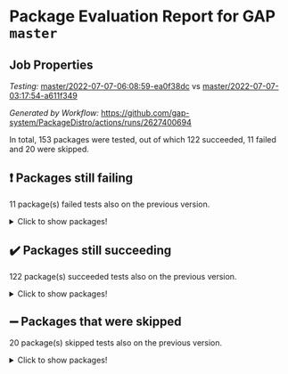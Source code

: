 # Package Evaluation Report for GAP `master`

## Job Properties

*Testing:* [master/2022-07-07-06:08:59-ea0f38dc](https://github.com/gap-system/PackageDistro/blob/data/reports/master/2022-07-07-06:08:59-ea0f38dc) vs [master/2022-07-07-03:17:54-a611f349](https://github.com/gap-system/PackageDistro/blob/data/reports/master/2022-07-07-03:17:54-a611f349)

*Generated by Workflow:* https://github.com/gap-system/PackageDistro/actions/runs/2627400694

In total, 153 packages were tested, out of which 122 succeeded, 11 failed and 20 were skipped.

## :exclamation: Packages still failing

11 package(s) failed tests also on the previous version.
<details><summary>Click to show packages!</summary>

- fining 1.4.1 [(failure)](https://github.com/gap-system/PackageDistro/runs/7227631615?check_suite_focus=true)
- francy 1.2.4 [(failure)](https://github.com/gap-system/PackageDistro/runs/7227632043?check_suite_focus=true)
- hap 1.44 [(failure)](https://github.com/gap-system/PackageDistro/runs/7227632857?check_suite_focus=true)
- normalizinterface 1.3.2 [(failure)](https://github.com/gap-system/PackageDistro/runs/7227634608?check_suite_focus=true)
- packagemanager 1.2 [(failure)](https://github.com/gap-system/PackageDistro/runs/7227634965?check_suite_focus=true)
- qpa 1.33 [(failure)](https://github.com/gap-system/PackageDistro/runs/7227635468?check_suite_focus=true)
- rcwa 4.6.4 [(failure)](https://github.com/gap-system/PackageDistro/runs/7227635653?check_suite_focus=true)
- recog 1.3.2 [(failure)](https://github.com/gap-system/PackageDistro/runs/7227635782?check_suite_focus=true)
- semigroups 4.0.0 [(failure)](https://github.com/gap-system/PackageDistro/runs/7227636096?check_suite_focus=true)
- ugaly 4.0.2 [(failure)](https://github.com/gap-system/PackageDistro/runs/7227637073?check_suite_focus=true)
- yangbaxter 0.10.0 [(failure)](https://github.com/gap-system/PackageDistro/runs/7227637600?check_suite_focus=true)
</details>

## :heavy_check_mark: Packages still succeeding

122 package(s) succeeded tests also on the previous version.
<details><summary>Click to show packages!</summary>

- ace 5.4 [(success)](https://github.com/gap-system/PackageDistro/runs/7227629352?check_suite_focus=true)
- aclib 1.3.2 [(success)](https://github.com/gap-system/PackageDistro/runs/7227629415?check_suite_focus=true)
- agt 0.2 [(success)](https://github.com/gap-system/PackageDistro/runs/7227629494?check_suite_focus=true)
- alnuth 3.2.1 [(success)](https://github.com/gap-system/PackageDistro/runs/7227629565?check_suite_focus=true)
- anupq 3.2.6 [(success)](https://github.com/gap-system/PackageDistro/runs/7227629633?check_suite_focus=true)
- atlasrep 2.1.2 [(success)](https://github.com/gap-system/PackageDistro/runs/7227629681?check_suite_focus=true)
- autodoc 2022.03.10 [(success)](https://github.com/gap-system/PackageDistro/runs/7227629720?check_suite_focus=true)
- automata 1.15 [(success)](https://github.com/gap-system/PackageDistro/runs/7227629775?check_suite_focus=true)
- automgrp 1.3.2 [(success)](https://github.com/gap-system/PackageDistro/runs/7227629854?check_suite_focus=true)
- autpgrp 1.10.2 [(success)](https://github.com/gap-system/PackageDistro/runs/7227629934?check_suite_focus=true)
- cap 2022.06-05 [(success)](https://github.com/gap-system/PackageDistro/runs/7227629990?check_suite_focus=true)
- caratinterface 2.3.3 [(success)](https://github.com/gap-system/PackageDistro/runs/7227630039?check_suite_focus=true)
- cddinterface 2020.06.24 [(success)](https://github.com/gap-system/PackageDistro/runs/7227630104?check_suite_focus=true)
- circle 1.6.5 [(success)](https://github.com/gap-system/PackageDistro/runs/7227630146?check_suite_focus=true)
- classicpres 1.22 [(success)](https://github.com/gap-system/PackageDistro/runs/7227630190?check_suite_focus=true)
- cohomolo 1.6.10 [(success)](https://github.com/gap-system/PackageDistro/runs/7227630252?check_suite_focus=true)
- congruence 1.2.4 [(success)](https://github.com/gap-system/PackageDistro/runs/7227630332?check_suite_focus=true)
- corelg 1.56 [(success)](https://github.com/gap-system/PackageDistro/runs/7227630394?check_suite_focus=true)
- crime 1.6 [(success)](https://github.com/gap-system/PackageDistro/runs/7227630478?check_suite_focus=true)
- crisp 1.4.5 [(success)](https://github.com/gap-system/PackageDistro/runs/7227630546?check_suite_focus=true)
- crypting 0.10 [(success)](https://github.com/gap-system/PackageDistro/runs/7227630631?check_suite_focus=true)
- cryst 4.1.24 [(success)](https://github.com/gap-system/PackageDistro/runs/7227630681?check_suite_focus=true)
- crystcat 1.1.9 [(success)](https://github.com/gap-system/PackageDistro/runs/7227630746?check_suite_focus=true)
- ctbllib 1.3.4 [(success)](https://github.com/gap-system/PackageDistro/runs/7227630805?check_suite_focus=true)
- cubefree 1.19 [(success)](https://github.com/gap-system/PackageDistro/runs/7227630864?check_suite_focus=true)
- curlinterface 2.2.2 [(success)](https://github.com/gap-system/PackageDistro/runs/7227630919?check_suite_focus=true)
- cvec 2.7.5 [(success)](https://github.com/gap-system/PackageDistro/runs/7227630974?check_suite_focus=true)
- datastructures 0.2.7 [(success)](https://github.com/gap-system/PackageDistro/runs/7227631031?check_suite_focus=true)
- deepthought 1.0.5 [(success)](https://github.com/gap-system/PackageDistro/runs/7227631092?check_suite_focus=true)
- design 1.7 [(success)](https://github.com/gap-system/PackageDistro/runs/7227631145?check_suite_focus=true)
- difsets 2.3.1 [(success)](https://github.com/gap-system/PackageDistro/runs/7227631201?check_suite_focus=true)
- digraphs 1.5.3 [(success)](https://github.com/gap-system/PackageDistro/runs/7227631262?check_suite_focus=true)
- edim 1.3.5 [(success)](https://github.com/gap-system/PackageDistro/runs/7227631324?check_suite_focus=true)
- example 4.3.1 [(success)](https://github.com/gap-system/PackageDistro/runs/7227631376?check_suite_focus=true)
- factint 1.6.3 [(success)](https://github.com/gap-system/PackageDistro/runs/7227631437?check_suite_focus=true)
- ferret 1.0.8 [(success)](https://github.com/gap-system/PackageDistro/runs/7227631497?check_suite_focus=true)
- fga 1.4.0 [(success)](https://github.com/gap-system/PackageDistro/runs/7227631554?check_suite_focus=true)
- float 1.0.3 [(success)](https://github.com/gap-system/PackageDistro/runs/7227631690?check_suite_focus=true)
- format 1.4.3 [(success)](https://github.com/gap-system/PackageDistro/runs/7227631763?check_suite_focus=true)
- forms 1.2.7 [(success)](https://github.com/gap-system/PackageDistro/runs/7227631846?check_suite_focus=true)
- fplsa 1.2.5 [(success)](https://github.com/gap-system/PackageDistro/runs/7227631914?check_suite_focus=true)
- fr 2.4.8 [(success)](https://github.com/gap-system/PackageDistro/runs/7227631970?check_suite_focus=true)
- fwtree 1.3 [(success)](https://github.com/gap-system/PackageDistro/runs/7227632109?check_suite_focus=true)
- gbnp 1.0.5 [(success)](https://github.com/gap-system/PackageDistro/runs/7227632209?check_suite_focus=true)
- generalizedmorphismsforcap 2022.05-01 [(success)](https://github.com/gap-system/PackageDistro/runs/7227632290?check_suite_focus=true)
- genss 1.6.6 [(success)](https://github.com/gap-system/PackageDistro/runs/7227632347?check_suite_focus=true)
- gradedringforhomalg 2022.06-01 [(success)](https://github.com/gap-system/PackageDistro/runs/7227632392?check_suite_focus=true)
- grape 4.8.5 [(success)](https://github.com/gap-system/PackageDistro/runs/7227632459?check_suite_focus=true)
- groupoids 1.69 [(success)](https://github.com/gap-system/PackageDistro/runs/7227632609?check_suite_focus=true)
- grpconst 2.6.2 [(success)](https://github.com/gap-system/PackageDistro/runs/7227632706?check_suite_focus=true)
- guarana 0.96.3 [(success)](https://github.com/gap-system/PackageDistro/runs/7227632767?check_suite_focus=true)
- guava 3.16 [(success)](https://github.com/gap-system/PackageDistro/runs/7227632816?check_suite_focus=true)
- hapcryst 0.1.14 [(success)](https://github.com/gap-system/PackageDistro/runs/7227632924?check_suite_focus=true)
- hecke 1.5.3 [(success)](https://github.com/gap-system/PackageDistro/runs/7227632971?check_suite_focus=true)
- help 3.5 [(success)](https://github.com/gap-system/PackageDistro/runs/7227633025?check_suite_focus=true)
- idrel 2.44 [(success)](https://github.com/gap-system/PackageDistro/runs/7227633065?check_suite_focus=true)
- images 1.3.1 [(success)](https://github.com/gap-system/PackageDistro/runs/7227633124?check_suite_focus=true)
- intpic 0.3.0 [(success)](https://github.com/gap-system/PackageDistro/runs/7227633173?check_suite_focus=true)
- io 4.7.2 [(success)](https://github.com/gap-system/PackageDistro/runs/7227633218?check_suite_focus=true)
- irredsol 1.4.3 [(success)](https://github.com/gap-system/PackageDistro/runs/7227633283?check_suite_focus=true)
- json 2.1.0 [(success)](https://github.com/gap-system/PackageDistro/runs/7227633375?check_suite_focus=true)
- jupyterkernel 1.4.1 [(success)](https://github.com/gap-system/PackageDistro/runs/7227633433?check_suite_focus=true)
- jupyterviz 1.5.1 [(success)](https://github.com/gap-system/PackageDistro/runs/7227633508?check_suite_focus=true)
- kan 1.34 [(success)](https://github.com/gap-system/PackageDistro/runs/7227633574?check_suite_focus=true)
- kbmag 1.5.9 [(success)](https://github.com/gap-system/PackageDistro/runs/7227633632?check_suite_focus=true)
- laguna 3.9.5 [(success)](https://github.com/gap-system/PackageDistro/runs/7227633690?check_suite_focus=true)
- liealgdb 2.2.1 [(success)](https://github.com/gap-system/PackageDistro/runs/7227633773?check_suite_focus=true)
- liepring 2.6 [(success)](https://github.com/gap-system/PackageDistro/runs/7227633823?check_suite_focus=true)
- liering 2.4.2 [(success)](https://github.com/gap-system/PackageDistro/runs/7227633882?check_suite_focus=true)
- linearalgebraforcap 2022.06-03 [(success)](https://github.com/gap-system/PackageDistro/runs/7227633938?check_suite_focus=true)
- loops 3.4.1 [(success)](https://github.com/gap-system/PackageDistro/runs/7227633993?check_suite_focus=true)
- lpres 1.0.3 [(success)](https://github.com/gap-system/PackageDistro/runs/7227634043?check_suite_focus=true)
- majoranaalgebras 1.4 [(success)](https://github.com/gap-system/PackageDistro/runs/7227634095?check_suite_focus=true)
- mapclass 1.4.5 [(success)](https://github.com/gap-system/PackageDistro/runs/7227634151?check_suite_focus=true)
- matgrp 0.64 [(success)](https://github.com/gap-system/PackageDistro/runs/7227634206?check_suite_focus=true)
- modisom 2.5.2 [(success)](https://github.com/gap-system/PackageDistro/runs/7227634247?check_suite_focus=true)
- modulepresentationsforcap 2022.05-03 [(success)](https://github.com/gap-system/PackageDistro/runs/7227634297?check_suite_focus=true)
- monoidalcategories 2022.06-07 [(success)](https://github.com/gap-system/PackageDistro/runs/7227634341?check_suite_focus=true)
- nconvex 2020.11-04 [(success)](https://github.com/gap-system/PackageDistro/runs/7227634397?check_suite_focus=true)
- nilmat 1.4.1 [(success)](https://github.com/gap-system/PackageDistro/runs/7227634477?check_suite_focus=true)
- nock 1.5 [(success)](https://github.com/gap-system/PackageDistro/runs/7227634533?check_suite_focus=true)
- nq 2.5.8 [(success)](https://github.com/gap-system/PackageDistro/runs/7227634672?check_suite_focus=true)
- numericalsgps 1.3.0 [(success)](https://github.com/gap-system/PackageDistro/runs/7227634749?check_suite_focus=true)
- openmath 11.5.1 [(success)](https://github.com/gap-system/PackageDistro/runs/7227634811?check_suite_focus=true)
- orb 4.8.4 [(success)](https://github.com/gap-system/PackageDistro/runs/7227634884?check_suite_focus=true)
- patternclass 2.4.2 [(success)](https://github.com/gap-system/PackageDistro/runs/7227635041?check_suite_focus=true)
- permut 2.0.4 [(success)](https://github.com/gap-system/PackageDistro/runs/7227635109?check_suite_focus=true)
- polenta 1.3.10 [(success)](https://github.com/gap-system/PackageDistro/runs/7227635162?check_suite_focus=true)
- polymaking 0.8.6 [(success)](https://github.com/gap-system/PackageDistro/runs/7227635230?check_suite_focus=true)
- primgrp 3.4.2 [(success)](https://github.com/gap-system/PackageDistro/runs/7227635295?check_suite_focus=true)
- profiling 2.5.0 [(success)](https://github.com/gap-system/PackageDistro/runs/7227635375?check_suite_focus=true)
- quagroup 1.8.3 [(success)](https://github.com/gap-system/PackageDistro/runs/7227635527?check_suite_focus=true)
- radiroot 2.9 [(success)](https://github.com/gap-system/PackageDistro/runs/7227635598?check_suite_focus=true)
- rds 1.8 [(success)](https://github.com/gap-system/PackageDistro/runs/7227635717?check_suite_focus=true)
- repndecomp 1.2.1 [(success)](https://github.com/gap-system/PackageDistro/runs/7227635843?check_suite_focus=true)
- repsn 3.1.0 [(success)](https://github.com/gap-system/PackageDistro/runs/7227635912?check_suite_focus=true)
- resclasses 4.7.2 [(success)](https://github.com/gap-system/PackageDistro/runs/7227635972?check_suite_focus=true)
- scscp 2.3.1 [(success)](https://github.com/gap-system/PackageDistro/runs/7227636038?check_suite_focus=true)
- sglppow 2.2 [(success)](https://github.com/gap-system/PackageDistro/runs/7227636157?check_suite_focus=true)
- sgpviz 0.999.5 [(success)](https://github.com/gap-system/PackageDistro/runs/7227636237?check_suite_focus=true)
- simpcomp 2.1.14 [(success)](https://github.com/gap-system/PackageDistro/runs/7227636289?check_suite_focus=true)
- singular 2020.12.18 [(success)](https://github.com/gap-system/PackageDistro/runs/7227636351?check_suite_focus=true)
- sla 1.5.3 [(success)](https://github.com/gap-system/PackageDistro/runs/7227636399?check_suite_focus=true)
- smallgrp 1.5 [(success)](https://github.com/gap-system/PackageDistro/runs/7227636450?check_suite_focus=true)
- smallsemi 0.6.13 [(success)](https://github.com/gap-system/PackageDistro/runs/7227636499?check_suite_focus=true)
- sonata 2.9.4 [(success)](https://github.com/gap-system/PackageDistro/runs/7227636556?check_suite_focus=true)
- sophus 1.25 [(success)](https://github.com/gap-system/PackageDistro/runs/7227636611?check_suite_focus=true)
- spinsym 1.5.2 [(success)](https://github.com/gap-system/PackageDistro/runs/7227636678?check_suite_focus=true)
- symbcompcc 1.3.2 [(success)](https://github.com/gap-system/PackageDistro/runs/7227636733?check_suite_focus=true)
- thelma 1.3 [(success)](https://github.com/gap-system/PackageDistro/runs/7227636799?check_suite_focus=true)
- tomlib 1.2.9 [(success)](https://github.com/gap-system/PackageDistro/runs/7227636865?check_suite_focus=true)
- toric 1.9.5 [(success)](https://github.com/gap-system/PackageDistro/runs/7227636930?check_suite_focus=true)
- transgrp 3.6.2 [(success)](https://github.com/gap-system/PackageDistro/runs/7227636984?check_suite_focus=true)
- unipot 1.5 [(success)](https://github.com/gap-system/PackageDistro/runs/7227637144?check_suite_focus=true)
- unitlib 4.1.0 [(success)](https://github.com/gap-system/PackageDistro/runs/7227637217?check_suite_focus=true)
- utils 0.73 [(success)](https://github.com/gap-system/PackageDistro/runs/7227637255?check_suite_focus=true)
- uuid 0.7 [(success)](https://github.com/gap-system/PackageDistro/runs/7227637319?check_suite_focus=true)
- walrus 0.9991 [(success)](https://github.com/gap-system/PackageDistro/runs/7227637382?check_suite_focus=true)
- wedderga 4.10.2 [(success)](https://github.com/gap-system/PackageDistro/runs/7227637434?check_suite_focus=true)
- xmod 2.88 [(success)](https://github.com/gap-system/PackageDistro/runs/7227637497?check_suite_focus=true)
- xmodalg 1.22 [(success)](https://github.com/gap-system/PackageDistro/runs/7227637545?check_suite_focus=true)
- zeromqinterface 0.13 [(success)](https://github.com/gap-system/PackageDistro/runs/7227637658?check_suite_focus=true)
</details>

## :heavy_minus_sign: Packages that were skipped

20 package(s) skipped tests also on the previous version.
<details><summary>Click to show packages!</summary>

- 4ti2interface 2022.03-01 [(skipped)](https://github.com/gap-system/PackageDistro/runs/7227546576?check_suite_focus=true)
- browse 1.8.14 [(skipped)](https://github.com/gap-system/PackageDistro/runs/7227546576?check_suite_focus=true)
- examplesforhomalg 2022.03-01 [(skipped)](https://github.com/gap-system/PackageDistro/runs/7227546576?check_suite_focus=true)
- gapdoc 1.6.5 [(skipped)](https://github.com/gap-system/PackageDistro/runs/7227546576?check_suite_focus=true)
- gauss 2022.03-01 [(skipped)](https://github.com/gap-system/PackageDistro/runs/7227546576?check_suite_focus=true)
- gaussforhomalg 2022.03-01 [(skipped)](https://github.com/gap-system/PackageDistro/runs/7227546576?check_suite_focus=true)
- gradedmodules 2022.03-01 [(skipped)](https://github.com/gap-system/PackageDistro/runs/7227546576?check_suite_focus=true)
- homalg 2022.03-01 [(skipped)](https://github.com/gap-system/PackageDistro/runs/7227546576?check_suite_focus=true)
- homalgtocas 2022.03-01 [(skipped)](https://github.com/gap-system/PackageDistro/runs/7227546576?check_suite_focus=true)
- io_forhomalg 2022.03-01 [(skipped)](https://github.com/gap-system/PackageDistro/runs/7227546576?check_suite_focus=true)
- itc 1.5.1 [(skipped)](https://github.com/gap-system/PackageDistro/runs/7227546576?check_suite_focus=true)
- localizeringforhomalg 2022.03-01 [(skipped)](https://github.com/gap-system/PackageDistro/runs/7227546576?check_suite_focus=true)
- matricesforhomalg 2022.06-01 [(skipped)](https://github.com/gap-system/PackageDistro/runs/7227546576?check_suite_focus=true)
- modules 2022.03-01 [(skipped)](https://github.com/gap-system/PackageDistro/runs/7227546576?check_suite_focus=true)
- polycyclic 2.16 [(skipped)](https://github.com/gap-system/PackageDistro/runs/7227546576?check_suite_focus=true)
- ringsforhomalg 2022.04-01 [(skipped)](https://github.com/gap-system/PackageDistro/runs/7227546576?check_suite_focus=true)
- sco 2022.03-01 [(skipped)](https://github.com/gap-system/PackageDistro/runs/7227546576?check_suite_focus=true)
- toolsforhomalg 2022.05-01 [(skipped)](https://github.com/gap-system/PackageDistro/runs/7227546576?check_suite_focus=true)
- toricvarieties 2022.03.23 [(skipped)](https://github.com/gap-system/PackageDistro/runs/7227546576?check_suite_focus=true)
- xgap 4.31 [(skipped)](https://github.com/gap-system/PackageDistro/runs/7227546576?check_suite_focus=true)
</details>

